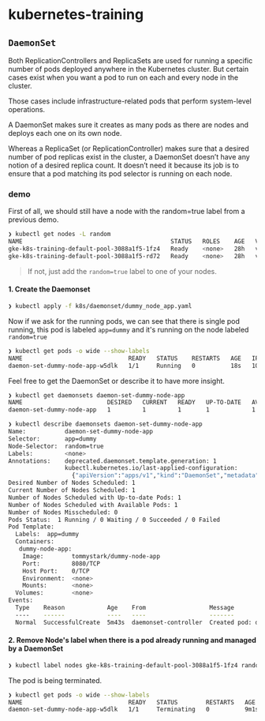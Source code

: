 # kubernetes-training

## `DaemonSet`

Both ReplicationControllers and ReplicaSets are used for running a specific number of pods deployed anywhere in the Kubernetes cluster. But certain cases exist when you want a pod to run on each and every node in the cluster.

Those cases include infrastructure-related pods that perform system-level operations.

A DaemonSet makes sure it creates as many pods as there are nodes and deploys each one on its own node.

Whereas a ReplicaSet (or ReplicationController) makes sure that a desired number of pod replicas exist in the cluster, a DaemonSet doesn’t have any notion of a desired replica count. It doesn’t need it because its job is to ensure that a pod matching its pod selector is running on each node.

### demo

First of all, we should still have a node with the random=true label from a previous demo.

```bash
❯ kubectl get nodes -L random
NAME                                          STATUS   ROLES    AGE   VERSION          RANDOM
gke-k8s-training-default-pool-3088a1f5-1fz4   Ready    <none>   28h   v1.15.12-gke.2   true
gke-k8s-training-default-pool-3088a1f5-rd72   Ready    <none>   28h   v1.15.12-gke.2
```

> If not, just add the `random=true` label to one of your nodes.

#### 1. **Create the Daemonset**

```bash
❯ kubectl apply -f k8s/daemonset/dummy_node_app.yaml
```

Now if we ask for the running pods, we can see that there is single pod running, this pod is labeled `app=dummy` and it's running on
the node labeled `random=true`

```bash
❯ kubectl get pods -o wide --show-labels
NAME                              READY   STATUS    RESTARTS   AGE   IP          NODE                                          NOMINATED NODE   READINESS GATES   LABELS
daemon-set-dummy-node-app-w5dlk   1/1     Running   0          18s   10.4.1.33   gke-k8s-training-default-pool-3088a1f5-1fz4   <none>           <none>            app=dummy,controller-revision-hash=7bd989d77d,pod-template-generation=1
```

Feel free to get the DaemonSet or describe it to have more insight.

```bash
❯ kubectl get daemonsets daemon-set-dummy-node-app
NAME                        DESIRED   CURRENT   READY   UP-TO-DATE   AVAILABLE   NODE SELECTOR   AGE
daemon-set-dummy-node-app   1         1         1       1            1           random=true     4m29s
```

```bash
❯ kubectl describe daemonsets daemon-set-dummy-node-app
Name:           daemon-set-dummy-node-app
Selector:       app=dummy
Node-Selector:  random=true
Labels:         <none>
Annotations:    deprecated.daemonset.template.generation: 1
                kubectl.kubernetes.io/last-applied-configuration:
                  {"apiVersion":"apps/v1","kind":"DaemonSet","metadata":{"annotations":{},"name":"daemon-set-dummy-node-app","namespace":"chapter2"},"spec":...
Desired Number of Nodes Scheduled: 1
Current Number of Nodes Scheduled: 1
Number of Nodes Scheduled with Up-to-date Pods: 1
Number of Nodes Scheduled with Available Pods: 1
Number of Nodes Misscheduled: 0
Pods Status:  1 Running / 0 Waiting / 0 Succeeded / 0 Failed
Pod Template:
  Labels:  app=dummy
  Containers:
   dummy-node-app:
    Image:        tommystark/dummy-node-app
    Port:         8080/TCP
    Host Port:    0/TCP
    Environment:  <none>
    Mounts:       <none>
  Volumes:        <none>
Events:
  Type    Reason            Age    From                  Message
  ----    ------            ----   ----                  -------
  Normal  SuccessfulCreate  5m43s  daemonset-controller  Created pod: daemon-set-dummy-node-app-w5dlk
```

#### 2. **Remove Node's label when there is a pod already running and managed by a DaemonSet**

```bash
❯ kubectl label nodes gke-k8s-training-default-pool-3088a1f5-1fz4 random-
```

The pod is being terminated.

```bash
❯ kubectl get pods -o wide --show-labels
NAME                              READY   STATUS        RESTARTS   AGE    IP          NODE                                          NOMINATED NODE   READINESS GATES   LABELS
daemon-set-dummy-node-app-w5dlk   1/1     Terminating   0          9m1s   10.4.1.33   gke-k8s-training-default-pool-3088a1f5-1fz4   <none>           <none>            app=dummy,controller-revision-hash=7bd989d77d,pod-template-generation=1
```
